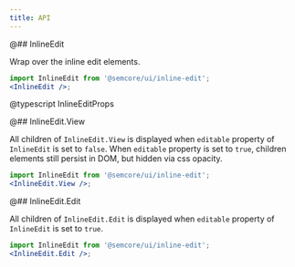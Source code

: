 ```yaml
---
title: API
---
```


@## InlineEdit

Wrap over the inline edit elements.

```jsx
import InlineEdit from '@semcore/ui/inline-edit';
<InlineEdit />;
```

@typescript InlineEditProps

@## InlineEdit.View

All children of `InlineEdit.View` is displayed when `editable` property of `InlineEdit` is set to `false`. When `editable` property is set to `true`, children elements still persist in DOM, but hidden via css opacity.

```jsx
import InlineEdit from '@semcore/ui/inline-edit';
<InlineEdit.View />;
```

@## InlineEdit.Edit

All children of `InlineEdit.Edit` is displayed when `editable` property of `InlineEdit` is set to `true`.

```jsx
import InlineEdit from '@semcore/ui/inline-edit';
<InlineEdit.Edit />;
```
